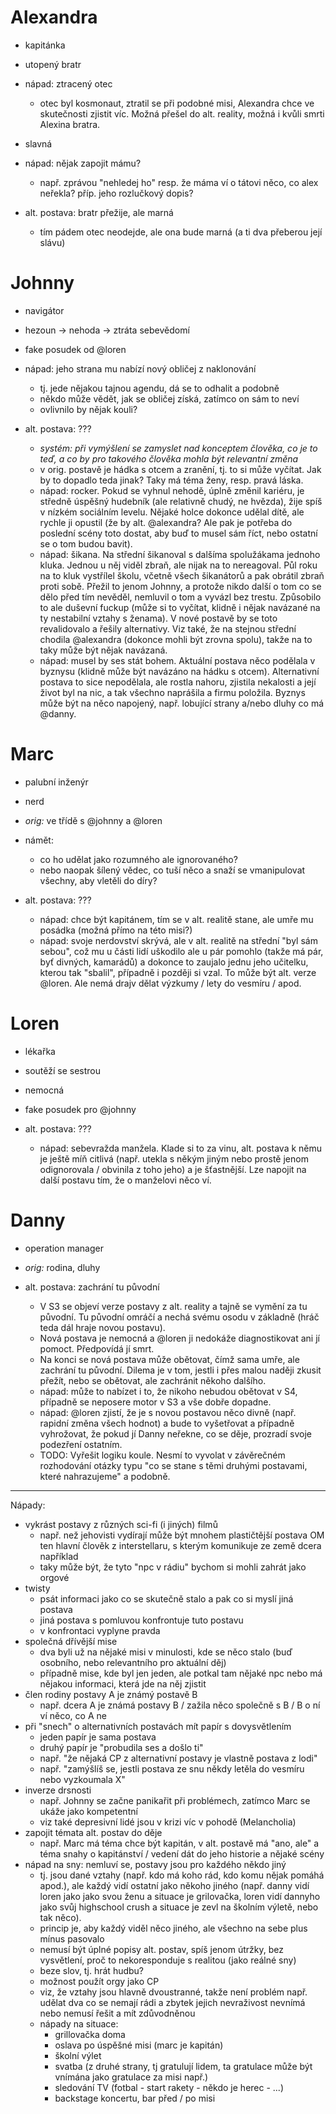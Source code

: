 # Alexandra

- kapitánka
- utopený bratr
- nápad: ztracený otec
    - otec byl kosmonaut, ztratil se při podobné misi, Alexandra chce ve skutečnosti zjistit víc. Možná přešel do alt. reality, možná i kvůli smrti Alexina bratra.
- slavná
- nápad: nějak zapojit mámu?
    - např. zprávou "nehledej ho" resp. že máma ví o tátovi něco, co alex neřekla? příp. jeho rozlučkový dopis?

- alt. postava: bratr přežije, ale marná
    - tím pádem otec neodejde, ale ona bude marná (a ti dva přeberou její slávu)

# Johnny

- navigátor
- hezoun → nehoda → ztráta sebevědomí
- fake posudek od @loren
- nápad: jeho strana mu nabízí nový obličej z naklonování
    - tj. jede nějakou tajnou agendu, dá se to odhalit a podobně
    - někdo může vědět, jak se obličej získá, zatímco on sám to neví
    - ovlivnilo by nějak kouli?

- alt. postava: ???
    - _systém: při vymýšlení se zamyslet nad konceptem člověka, co je to teď, a co by pro takového člověka mohla být relevantní změna_
    - v orig. postavě je hádka s otcem a zranění, tj. to si může vyčítat. Jak by to dopadlo teda jinak? Taky má téma ženy, resp. pravá láska.
    - nápad: rocker. Pokud se vyhnul nehodě, úplně změnil kariéru, je středně úspěšný hudebník (ale relativně chudý, ne hvězda), žije spíš v nízkém sociálním levelu. Nějaké holce dokonce udělal dítě, ale rychle ji opustil (že by alt. @alexandra? Ale pak je potřeba do poslední scény toto dostat, aby buď to musel sám říct, nebo ostatní se o tom budou bavit).
    - nápad: šikana. Na střední šikanoval s dalšíma spolužákama jednoho kluka. Jednou u něj viděl zbraň, ale nijak na to nereagoval. Půl roku na to kluk vystřílel školu, včetně všech šikanátorů a pak obrátil zbraň proti sobě. Přežil to jenom Johnny, a protože nikdo další o tom co se dělo před tím nevěděl, nemluvil o tom a vyvázl bez trestu. Způsobilo to ale duševní fuckup (může si to vyčítat, klidně i nějak navázané na ty nestabilní vztahy s ženama). V nové postavě by se toto revalidovalo a řešily alternativy. Viz také, že na stejnou střední chodila @alexandra (dokonce mohli být zrovna spolu), takže na to taky může být nějak navázaná.
    - nápad: musel by ses stát bohem. Aktuální postava něco podělala v byznysu (klidně může být navázáno na hádku s otcem). Alternativní postava to sice nepodělala, ale rostla nahoru, zjistila nekalosti a její život byl na nic, a tak všechno naprášila a firmu položila. Byznys může být na něco napojený, např. lobující strany a/nebo dluhy co má @danny.

# Marc

- palubní inženýr
- nerd
- _orig:_ ve třídě s @johnny a @loren
- námět:
    - co ho udělat jako rozumného ale ignorovaného?
    - nebo naopak šílený vědec, co tuší něco a snaží se vmanipulovat všechny, aby vletěli do díry?

- alt. postava: ???
    - nápad: chce být kapitánem, tím se v alt. realitě stane, ale umře mu posádka (možná přímo na této misi?)
    - nápad: svoje nerdovství skrývá, ale v alt. realitě na střední "byl sám sebou", což mu u části lidí uškodilo ale u pár pomohlo (takže má pár, byť divných, kamarádů) a dokonce to zaujalo jednu jeho učitelku, kterou tak "sbalil", případně i později si vzal. To může být alt. verze @loren. Ale nemá drajv dělat výzkumy / lety do vesmíru / apod.

# Loren

- lékařka
- soutěží se sestrou
- nemocná
- fake posudek pro @johnny

- alt. postava: ???
    - nápad: sebevražda manžela. Klade si to za vinu, alt. postava k němu je ještě míň citlivá (např. utekla s někým jiným nebo prostě jenom odignorovala / obvinila z toho jeho) a je šťastnější. Lze napojit na další postavu tím, že o manželovi něco ví.

# Danny

- operation manager
- _orig:_ rodina, dluhy

- alt. postava: zachrání tu původní
    - V S3 se objeví verze postavy z alt. reality a tajně se vymění za tu původní. Tu původní omráčí a nechá svému osodu v základně (hráč teda dál hraje novou postavu).
    - Nová postava je nemocná a @loren ji nedokáže diagnostikovat ani jí pomoct. Předpovídá jí smrt.
    - Na konci se nová postava může obětovat, čímž sama umře, ale zachrání tu původní. Dilema je v tom, jestli i přes malou naději zkusit přežít, nebo se obětovat, ale zachránit někoho dalšího.
    - nápad: může to nabízet i to, že nikoho nebudou obětovat v S4, případně se neposere motor v S3 a vše dobře dopadne.
    - nápad: @loren zjistí, že je s novou postavou něco divně (např. rapidní změna všech hodnot) a bude to vyšetřovat a případně vyhrožovat, že pokud jí Danny neřekne, co se děje, prozradí svoje podezření ostatním.
    - TODO: Vyřešit logiku koule. Nesmí to vyvolat v závěrečném rozhodování otázky typu "co se stane s těmi druhými postavami, které nahrazujeme" a podobně.



---

Nápady:

- vykrást postavy z různých sci-fi (i jiných) filmů
    - např. než jehovisti vydírají může být mnohem plastičtější postava OM ten hlavní člověk z interstellaru, s kterým komunikuje ze země dcera například
    - taky může být, že tyto "npc v rádiu" bychom si mohli zahrát jako orgové
- twisty
    - psát informaci jako co se skutečně stalo a pak co si myslí jiná postava
    - jiná postava s pomluvou konfrontuje tuto postavu
    - v konfrontaci vyplyne pravda
- společná dřívější mise
    - dva byli už na nějaké misi v minulosti, kde se něco stalo (buď osobního, nebo relevantního pro aktuální děj)
    - případně mise, kde byl jen jeden, ale potkal tam nějaké npc nebo má nějakou informaci, která jde na něj zjistit
- člen rodiny postavy A je známý postavě B
    - např. dcera A je známá postavy B / zažila něco společně s B / B o ní ví něco, co A ne
- při "snech" o alternativních postavách mít papír s dovysvětlením
    - jeden papír je sama postava
    - druhý papír je "probudila ses a došlo ti"
    - např. "že nějaká CP z alternativní postavy je vlastně postava z lodi"
    - např. "zamýšlíš se, jestli postava ze snu někdy letěla do vesmíru nebo vyzkoumala X"
- inverze drsnosti
    - např. Johnny se začne panikařit při problémech, zatímco Marc se ukáže jako kompetentní
    - viz také depresivní lidé jsou v krizi víc v pohodě (Melancholia)
- zapojit témata alt. postav do děje
    - např. Marc má téma chce být kapitán, v alt. postavě má "ano, ale" a téma snahy o kapitánství / vedení dát do jeho historie a nějaké scény
- nápad na sny: nemluví se, postavy jsou pro každého někdo jiný
    - tj. jsou dané vztahy (např. kdo má koho rád, kdo komu nějak pomáhá apod.), ale každý vidí ostatní jako někoho jiného (např. danny vidí loren jako jako svou ženu a situace je grilovačka, loren vidí dannyho jako svůj highschool crush a situace je zevl na školním výletě, nebo tak něco).
    - princip je, aby každý viděl něco jiného, ale všechno na sebe plus mínus pasovalo
    - nemusí být úplné popisy alt. postav, spíš jenom útržky, bez vysvětlení, proč to nekoresponduje s realitou (jako reálné sny)
    - beze slov, tj. hrát hudbu?
    - možnost použít orgy jako CP
    - viz, že vztahy jsou hlavně dvoustranné, takže není problém např. udělat dva co se nemají rádi a zbytek jejich nevraživost nevnímá nebo nemusí řešit a mít zdůvodněnou
    - nápady na situace:
        - grillovačka doma
        - oslava po úspěšné misi (marc je kapitán)
        - školní výlet
        - svatba (z druhé strany, tj gratulují lidem, ta gratulace může být vnímána jako gratulace za misi např.)
        - sledování TV (fotbal - start rakety - někdo je herec - ...)
        - backstage koncertu, bar před / po misi

